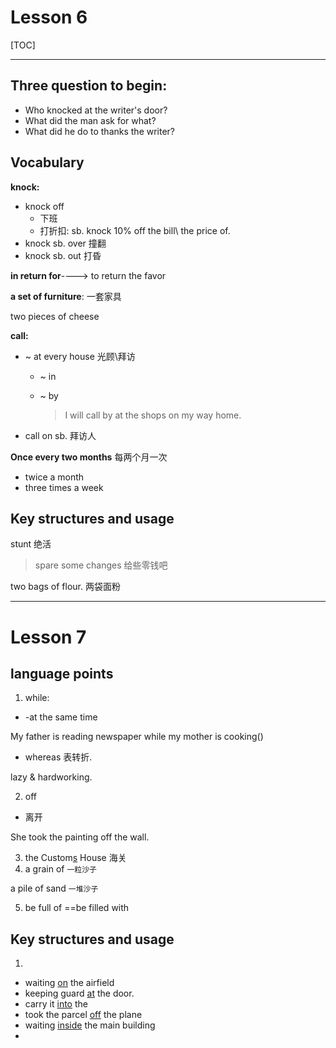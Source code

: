 # Lesson 6

[TOC]

____



## Three question to begin:

- Who knocked at the writer's door?
- What did the man ask for what?
- What did he do to thanks the writer?

## Vocabulary

**knock:**

- knock off
  - 下班
  - 打折扣: sb. knock 10% off  the bill\ the price of.
- knock sb. over     撞翻 
- knock sb. out      打昏



**in return for**----> to return the favor



**a set of furniture**: 	一套家具

two pieces of cheese



**call:**

- ~ at every house	光顾\拜访

  - ~ in

  - ~ by     

    > I will call by at the shops  on my way home.

- call on sb. 拜访人

  

**Once every two months**     每两个月一次

- twice a month
- three times  a week

## Key structures and usage

stunt 绝活

> spare some changes   给些零钱吧

two bags of flour.		两袋面粉

____



# Lesson 7

## language points

1. while:

- -at the same time

My father is reading newspaper while my mother is cooking()

- whereas 表转折.

lazy & hardworking.

2. off

- 离开

She took the painting off the wall.

3. the Custom<u>s</u> House 	海关
4. a grain of     `一粒沙子`

a pile of sand    `一堆沙子`

5. be full of ==be filled with

## Key structures and usage

1. 

- waiting <u>on</u> the airfield
- keeping guard <u>at</u> the door.
- carry it <u>into</u> the 
- took the parcel <u>off</u> the plane
- waiting <u>inside</u> the main building
- 

 